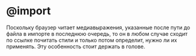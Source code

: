 # @import

Поскольку браузер читает медиавыражения, указанные после пути до файла в импорте в последнюю очередь, то он в любом случае сходит по ссылке почитать стили и только потом определит, нужно ли их применять. Эту особенность стоит держать в голове.
